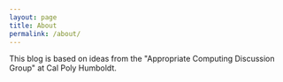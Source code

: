 ```yaml
---
layout: page
title: About
permalink: /about/
---
```


This blog is based on ideas from the "Appropriate Computing Discussion Group" at Cal Poly Humboldt.
